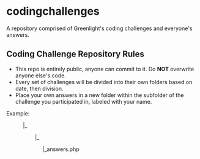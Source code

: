 # codingchallenges
A repository comprised of Greenlight's coding challenges and everyone's answers.

## Coding Challenge Repository Rules

* This repo is entirely public, anyone can commit to it. Do **NOT** overwrite anyone else's code.
* Every set of challenges will be divided into their own folders based on date, then division.
* Place your own answers in a new folder within the subfolder of the challenge you participated in, labeled with your name.

Example: <Challenge-10-24-2017>

&nbsp;&nbsp;&nbsp;&nbsp;&nbsp;&nbsp;&nbsp;&nbsp;&nbsp;&nbsp;&nbsp;|_<Professional>

&nbsp;&nbsp;&nbsp;&nbsp;&nbsp;&nbsp;&nbsp;&nbsp;&nbsp;&nbsp;&nbsp;&nbsp;&nbsp;&nbsp;&nbsp;&nbsp;&nbsp;&nbsp;&nbsp;|_<Travis>

&nbsp;&nbsp;&nbsp;&nbsp;&nbsp;&nbsp;&nbsp;&nbsp;&nbsp;&nbsp;&nbsp;&nbsp;&nbsp;&nbsp;&nbsp;&nbsp;&nbsp;&nbsp;&nbsp;&nbsp;&nbsp;&nbsp;&nbsp;&nbsp;|_answers.php